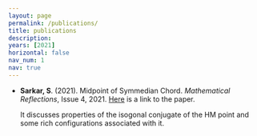 ```yaml
---
layout: page
permalink: /publications/
title: publications
description: 
years: [2021]
horizontal: false
nav_num: 1
nav: true
---
```


<article>
<ul>
<li>
<p><strong>Sarkar, S</strong>. (2021). Midpoint of Symmedian Chord. <em>Mathematical Reflections</em>, Issue 4, 2021. <a href="https://www.awesomemath.org/wp-pdf-files/math-reflections/mr-2021-04/mr_4_2021_midpoint_of_symmedian_chord.pdf" target="_blank" rel="noopener noreferrer">Here</a> is a link to the paper.</p>
<p>It discusses properties of the isogonal conjugate of the HM point and some rich configurations associated with it.</p>
</li>
</ul>
</article>
